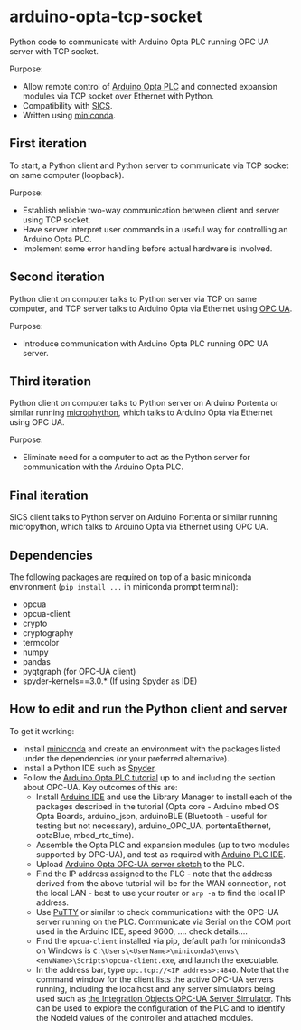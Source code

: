 # arduino-opta-tcp-socket
Python code to communicate with Arduino Opta PLC running OPC UA server with TCP socket.

Purpose:
- Allow remote control of [Arduino Opta PLC](https://www.arduino.cc/pro/hardware-arduino-opta/) and connected expansion modules via TCP socket over Ethernet with Python.
- Compatibility with [SICS](http://lns00.psi.ch/sics/design/sics.html).
- Written using [miniconda](https://www.anaconda.com/docs/getting-started/miniconda/main).

## First iteration
To start, a Python client and Python server to communicate via TCP socket on same computer (loopback). 

Purpose:
- Establish reliable two-way communication between client and server using TCP socket.
- Have server interpret user commands in a useful way for controlling an Arduino Opta PLC.
- Implement some error handling before actual hardware is involved. 

## Second iteration
Python client on computer talks to Python server via TCP on same computer, and TCP server talks to Arduino Opta via Ethernet using [OPC UA](https://opcfoundation.org/about/opc-technologies/opc-ua/).

Purpose:
- Introduce communication with Arduino Opta PLC running OPC UA server.


## Third iteration
Python client on computer talks to Python server on Arduino Portenta or similar running [microphython](https://micropython.org/), which talks to Arduino Opta via Ethernet using OPC UA.

Purpose:
- Eliminate need for a computer to act as the Python server for communication with the Arduino Opta PLC. 

## Final iteration
SICS client talks to Python server on Arduino Portenta or similar running micropython, which talks to Arduino Opta via Ethernet using OPC UA.

## Dependencies

The following packages are required on top of a basic miniconda environment (`pip install ...` in miniconda prompt terminal):
- opcua
- opcua-client
- crypto
- cryptography
- termcolor
- numpy
- pandas
- pyqtgraph (for OPC-UA client)
- spyder-kernels==3.0.* (If using Spyder as IDE)

## How to edit and run the Python client and server

To get it working:
- Install [miniconda](https://www.anaconda.com/docs/getting-started/miniconda/main) and create an environment with the packages listed under the dependencies (or your preferred alternative).
- Install a Python IDE such as [Spyder](https://www.spyder-ide.org/).
- Follow the [Arduino Opta PLC tutorial](https://opta.findernet.com/en/tutorial/user-manual#opc-unified-architecture-opc-ua-32) up to and including the section about OPC-UA. Key outcomes of this are:
  - Install [Arduino IDE](https://www.arduino.cc/en/software/) and use the Library Manager to install each of the packages described in the tutorial (Opta core - Arduino mbed OS Opta Boards, arduino_json, arduinoBLE (Bluetooth - useful for testing but not necessary), arduino_OPC_UA, portentaEthernet, optaBlue, mbed_rtc_time).
  - Assemble the Opta PLC and expansion modules (up to two modules supported by OPC-UA), and test as required with [Arduino PLC IDE](https://www.arduino.cc/pro/software-plc-ide/). 
  - Upload [Arduino Opta OPC-UA server sketch](https://github.com/arduino-libraries/Arduino_OPC_UA/blob/main/examples/opta_opcua_server/opta_opcua_server.ino) to the PLC.
  - Find the IP address assigned to the PLC - note that the address derived from the above tutorial will be for the WAN connection, not the local LAN - best to use your router or `arp -a` to find the local IP address.
  - Use [PuTTY](https://www.putty.org/) or similar to check communications with the OPC-UA server running on the PLC. Communicate via Serial on the COM port used in the Arduino IDE, speed 9600, .... check details....
  - Find the `opcua-client` installed via pip, default path for miniconda3 on Windows is `C:\Users\<UserName>\miniconda3\envs\<envName>\Scripts\opcua-client.exe`, and launch the executable.
  - In the address bar, type `opc.tcp://<IP address>:4840`. Note that the command window for the client lists the active OPC-UA servers running, including the localhost and any server simulators being used such as [the Integration Objects OPC-UA Server Simulator](https://integrationobjects.com/sioth-opc/sioth-opc-unified-architecture/opc-ua-server-simulator/). This can be used to explore the configuration of the PLC and to identify the NodeId values of the controller and attached modules. 
